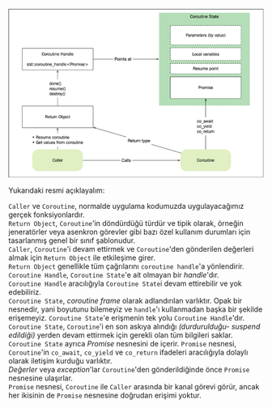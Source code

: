 ![relations](https://github.com/necatiergin/COROUTINES/blob/main/notlar/coroutine_realations.png)

Yukarıdaki resmi açıklayalım: <br>

`Caller` ve `Coroutine`, normalde uygulama kodumuzda uygulayacağımız gerçek fonksiyonlardır.<br>
`Return Object`, `Coroutine`'in döndürdüğü türdür ve tipik olarak, örneğin jeneratörler veya asenkron görevler gibi bazı özel kullanım durumları için tasarlanmış genel bir sınıf şablonudur. <br>
`Caller`, `Coroutine`'i devam ettirmek ve `Coroutine`'den gönderilen değerleri almak için `Return Object` ile etkileşime girer.<br> 
`Return Object` genellikle tüm çağrılarını `coroutine handle`'a yönlendirir.<br>
`Coroutine Handle`, `Coroutine State`'e ait olmayan bir _handle_'dır.<br> 
`Coroutine Handle` aracılığıyla `Coroutine State`i devam ettirebilir ve yok edebiliriz. <br>
`Coroutine State`, _coroutine frame_ olarak adlandırılan varlıktır. Opak bir nesnedir, yani boyutunu bilemeyiz ve `handle`'ı kullanmadan başka bir şekilde erişemeyiz. `Coroutine State`'e  erişmenin tek yolu `Coroutine Handle`'dır.<br>
`Coroutine State`, `Coroutine`'i en son askıya alındığı _(durdurulduğu- suspend edildiği)_ yerden devam ettirmek için gerekli olan tüm bilgileri saklar. <br>
`Coroutine State` ayrıca _Promise_ nesnesini de içerir.
`Promise` nesnesi, `Coroutine`'in `co_await`, `co_yield` ve `co_return` ifadeleri aracılığıyla dolaylı olarak iletişim kurduğu varlıktır. <br>
_Değerler_ veya _exception_'lar `Coroutine`'den gönderildiğinde önce `Promise` nesnesine ulaşırlar. <br> 
`Promise` nesnesi, `Coroutine` ile `Caller` arasında bir kanal görevi görür, ancak her ikisinin de `Promise` nesnesine doğrudan erişimi yoktur.<br>
